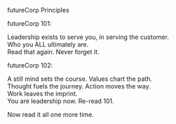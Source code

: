futureCorp Principles

futureCorp 101:

Leadership exists to serve you, in serving the customer.  
Who you ALL ultimately are.  
Read that again. Never forget it.

futureCorp 102:

A still mind sets the course. Values chart the path.  
Thought fuels the journey. Action moves the way.  
Work leaves the imprint.  
You are leadership now. Re-read 101.

Now read it all one more time.